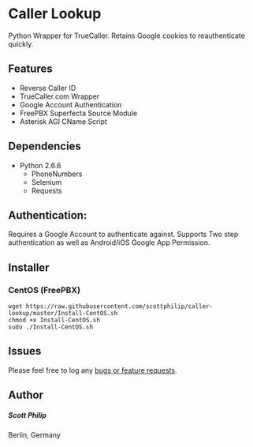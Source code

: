 # Caller Lookup

Python Wrapper for TrueCaller.  Retains Google cookies to reauthenticate quickly.

## Features

 * Reverse Caller ID
 * TrueCaller.com Wrapper 
 * Google Account Authentication
 * FreePBX Superfecta Source Module 
 * Asterisk AGI CName Script 

## Dependencies

 - Python 2.6.6
   - PhoneNumbers
   - Selenium
   - Requests

## Authentication:
Requires a Google Account to authenticate against.  Supports Two step authentication as well as Android/iOS Google App Permission.

## Installer

### CentOS (FreePBX)

```
wget https://raw.githubusercontent.com/scottphilip/caller-lookup/master/Install-CentOS.sh
chmod +x Install-CentOS.sh
sudo ./Install-CentOS.sh
```

## Issues
Please feel free to log any [bugs or feature requests](https://github.com/scottphilip/caller-lookup/issues).

## Author
##### Scott Philip 
Berlin, Germany


